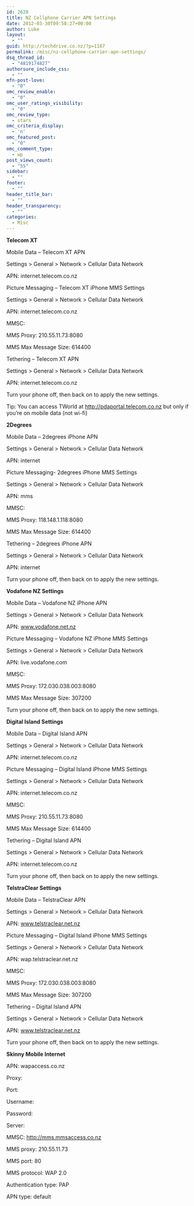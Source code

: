 ```yaml
---
id: 2628
title: NZ Cellphone Carrier APN Settings
date: 2012-03-30T09:58:27+00:00
author: Luke
layout:
  - ""
guid: http://techdrive.co.nz/?p=1167
permalink: /misc/nz-cellphone-carrier-apn-settings/
dsq_thread_id:
  - "4819174827"
authorsure_include_css:
  - ""
mfn-post-love:
  - "0"
omc_review_enable:
  - "0"
omc_user_ratings_visibility:
  - "0"
omc_review_type:
  - stars
omc_criteria_display:
  - 'n'
omc_featured_post:
  - "0"
omc_comment_type:
  - wp
post_views_count:
  - "55"
sidebar:
  - ""
footer:
  - ""
header_title_bar:
  - ""
header_transparency:
  - ""
categories:
  - Misc
---
```

**Telecom XT**
  
Mobile Data – Telecom XT APN
  
Settings > General > Network > Cellular Data Network

APN: internet.telecom.co.nz

Picture Messaging – Telecom XT iPhone MMS Settings
  
Settings > General > Network > Cellular Data Network

APN: internet.telecom.co.nz
  
MMSC:
  
MMS Proxy: 210.55.11.73:8080
  
MMS Max Message Size: 614400

Tethering – Telecom XT APN
  
Settings > General > Network > Cellular Data Network

APN: internet.telecom.co.nz

Turn your phone off, then back on to apply the new settings.

Tip: You can access TWorld at http://pdaportal.telecom.co.nz but only if you’re on mobile data (not wi-fi)

**2Degrees**
  
Mobile Data – 2degrees iPhone APN
  
Settings > General > Network > Cellular Data Network

APN: internet

Picture Messaging- 2degrees iPhone MMS Settings
  
Settings > General > Network > Cellular Data Network

APN: mms
  
MMSC:
  
MMS Proxy: 118.148.1.118:8080
  
MMS Max Message Size: 614400

Tethering – 2degrees iPhone APN
  
Settings > General > Network > Cellular Data Network

APN: internet

Turn your phone off, then back on to apply the new settings.
  
**Vodafone NZ Settings**
  
Mobile Data – Vodafone NZ iPhone APN

Settings > General > Network > Cellular Data Network

APN: www.vodafone.net.nz

Picture Messaging – Vodafone NZ iPhone MMS Settings
  
Settings > General > Network > Cellular Data Network

APN: live.vodafone.com
  
MMSC:
  
MMS Proxy: 172.030.038.003:8080
  
MMS Max Message Size: 307200

Turn your phone off, then back on to apply the new settings.

**Digital Island Settings**
  
Mobile Data – Digital Island APN
  
Settings > General > Network > Cellular Data Network

APN: internet.telecom.co.nz

Picture Messaging – Digital Island iPhone MMS Settings
  
Settings > General > Network > Cellular Data Network

APN: internet.telecom.co.nz
  
MMSC:
  
MMS Proxy: 210.55.11.73:8080
  
MMS Max Message Size: 614400

Tethering – Digital Island APN
  
Settings > General > Network > Cellular Data Network

APN: internet.telecom.co.nz

Turn your phone off, then back on to apply the new settings.

**TelstraClear Settings**
  
Mobile Data – TelstraClear APN
  
Settings > General > Network > Cellular Data Network

APN: www.telstraclear.net.nz

Picture Messaging – Digital Island iPhone MMS Settings
  
Settings > General > Network > Cellular Data Network

APN: wap.telstraclear.net.nz
  
MMSC:
  
MMS Proxy: 172.030.038.003:8080
  
MMS Max Message Size: 307200

Tethering – Digital Island APN
  
Settings > General > Network > Cellular Data Network

APN: www.telstraclear.net.nz

Turn your phone off, then back on to apply the new settings.

**Skinny Mobile Internet**

APN: wapaccess.co.nz
  
Proxy: <Leave in Blank>
  
Port: <Leave in Blank>
  
Username: <Leave in Blank>
  
Password: <Leave in Blank>
  
Server: <Leave in Blank>

MMSC: http://mms.mmsaccess.co.nz
  
MMS proxy: 210.55.11.73
  
MMS port: 80
  
MMS protocol: WAP 2.0
  
Authentication type: PAP
  
APN type: default